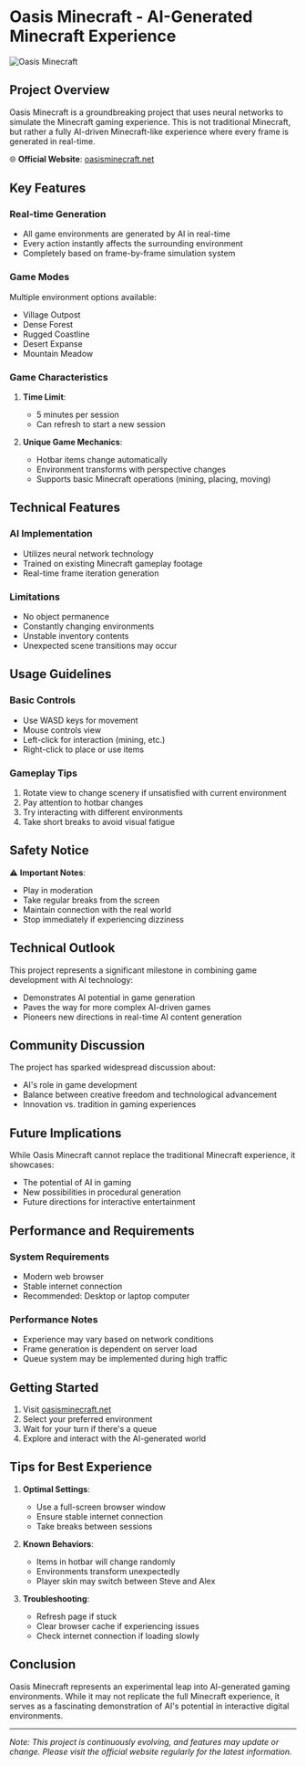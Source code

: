# Oasis Minecraft - AI-Generated Minecraft Experience

![Oasis Minecraft](https://oasisminecraft.net/images/favicon.ico)

## Project Overview

Oasis Minecraft is a groundbreaking project that uses neural networks to simulate the Minecraft gaming experience. This is not traditional Minecraft, but rather a fully AI-driven Minecraft-like experience where every frame is generated in real-time.

🌐 **Official Website**: [oasisminecraft.net](https://oasisminecraft.net/)

## Key Features

### Real-time Generation
- All game environments are generated by AI in real-time
- Every action instantly affects the surrounding environment
- Completely based on frame-by-frame simulation system

### Game Modes
Multiple environment options available:
- Village Outpost
- Dense Forest
- Rugged Coastline
- Desert Expanse
- Mountain Meadow

### Game Characteristics
1. **Time Limit**:
   - 5 minutes per session
   - Can refresh to start a new session

2. **Unique Game Mechanics**:
   - Hotbar items change automatically
   - Environment transforms with perspective changes
   - Supports basic Minecraft operations (mining, placing, moving)

## Technical Features

### AI Implementation
- Utilizes neural network technology
- Trained on existing Minecraft gameplay footage
- Real-time frame iteration generation

### Limitations
- No object permanence
- Constantly changing environments
- Unstable inventory contents
- Unexpected scene transitions may occur

## Usage Guidelines

### Basic Controls
- Use WASD keys for movement
- Mouse controls view
- Left-click for interaction (mining, etc.)
- Right-click to place or use items

### Gameplay Tips
1. Rotate view to change scenery if unsatisfied with current environment
2. Pay attention to hotbar changes
3. Try interacting with different environments
4. Take short breaks to avoid visual fatigue

## Safety Notice

⚠️ **Important Notes**:
- Play in moderation
- Take regular breaks from the screen
- Maintain connection with the real world
- Stop immediately if experiencing dizziness

## Technical Outlook

This project represents a significant milestone in combining game development with AI technology:
- Demonstrates AI potential in game generation
- Paves the way for more complex AI-driven games
- Pioneers new directions in real-time AI content generation

## Community Discussion

The project has sparked widespread discussion about:
- AI's role in game development
- Balance between creative freedom and technological advancement
- Innovation vs. tradition in gaming experiences

## Future Implications

While Oasis Minecraft cannot replace the traditional Minecraft experience, it showcases:
- The potential of AI in gaming
- New possibilities in procedural generation
- Future directions for interactive entertainment

## Performance and Requirements

### System Requirements
- Modern web browser
- Stable internet connection
- Recommended: Desktop or laptop computer

### Performance Notes
- Experience may vary based on network conditions
- Frame generation is dependent on server load
- Queue system may be implemented during high traffic

## Getting Started

1. Visit [oasisminecraft.net](https://oasisminecraft.net/)
2. Select your preferred environment
3. Wait for your turn if there's a queue
4. Explore and interact with the AI-generated world

## Tips for Best Experience

1. **Optimal Settings**:
   - Use a full-screen browser window
   - Ensure stable internet connection
   - Take breaks between sessions

2. **Known Behaviors**:
   - Items in hotbar will change randomly
   - Environments transform unexpectedly
   - Player skin may switch between Steve and Alex

3. **Troubleshooting**:
   - Refresh page if stuck
   - Clear browser cache if experiencing issues
   - Check internet connection if loading slowly

## Conclusion

Oasis Minecraft represents an experimental leap into AI-generated gaming environments. While it may not replicate the full Minecraft experience, it serves as a fascinating demonstration of AI's potential in interactive digital environments.

---

*Note: This project is continuously evolving, and features may update or change. Please visit the official website regularly for the latest information.*
